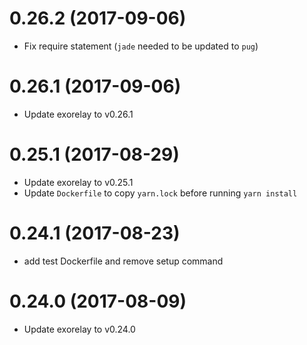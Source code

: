 # 0.26.2 (2017-09-06)

* Fix require statement (`jade` needed to be updated to `pug`)

# 0.26.1 (2017-09-06)

* Update exorelay to v0.26.1

# 0.25.1 (2017-08-29)

* Update exorelay to v0.25.1
* Update `Dockerfile` to copy `yarn.lock` before running `yarn install`

# 0.24.1 (2017-08-23)

* add test Dockerfile and remove setup command

# 0.24.0 (2017-08-09)

* Update exorelay to v0.24.0
